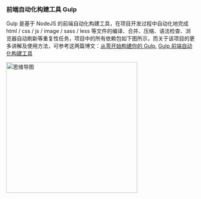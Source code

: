 ### 前端自动化构建工具 Gulp

Gulp 是基于 NodeJS 的前端自动化构建工具，在项目开发过程中自动化地完成 html / css / js / image / sass / less 等文件的编译、合并、压缩、语法检查、浏览器自动刷新等重复性任务，项目中的所有依赖包如下图所示，而关于该项目的更多讲解及使用方法，可参考这两篇博文：[从零开始构建你的 Gulp](https://www.jianshu.com/p/0db88fd3f83d), [Gulp 前端自动化构建工具](https://www.jianshu.com/p/419bb4e40c5a)

<img src="http://upload-images.jianshu.io/upload_images/1662958-f00782535d04c31a.png?imageMogr2/auto-orient/strip%7CimageView2/2/w/1240" width="350" alt="思维导图">